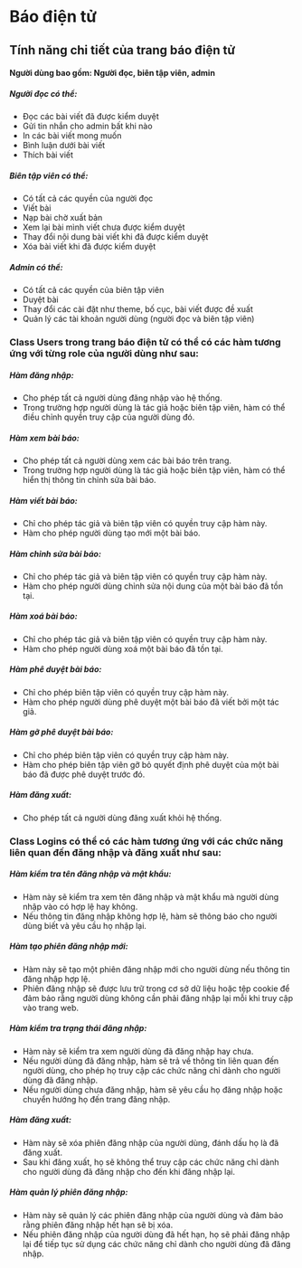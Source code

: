 # Báo điện tử

## Tính năng chi tiết của trang báo điện tử

#### Người dùng bao gồm: Người đọc, biên tập viên, admin

##### Người đọc có thể: 

- Đọc các bài viết đã được kiểm duyệt
- Gửi tin nhắn cho admin bất khi nào 
- In các bài viết mong muốn
- Bình luận dưới bài viết
- Thích bài viết

##### Biên tập viên có thể: 

- Có tất cả các quyền của người đọc
- Viết bài
- Nạp bài chờ xuất bản
- Xem lại bài mình viết chưa được kiểm duyệt
- Thay đổi nội dung bài viết khi đã được kiểm duyệt
- Xóa bài viết khi đã được kiểm duyệt

##### Admin có thể: 

- Có tất cả các quyền của biên tập viên
- Duyệt bài 
-	Thay đổi các cài đặt như theme, bố cục, bài viết được đề xuất
-	Quản lý các tài khoản người dùng (người đọc và biên tập viên)


### Class Users trong trang báo điện tử có thể có các hàm tương ứng với từng role của người dùng như sau:

##### Hàm đăng nhập:

- Cho phép tất cả người dùng đăng nhập vào hệ thống.
- Trong trường hợp người dùng là tác giả hoặc biên tập viên, hàm có thể điều chỉnh quyền truy cập của người dùng đó.

##### Hàm xem bài báo:

- Cho phép tất cả người dùng xem các bài báo trên trang.
- Trong trường hợp người dùng là tác giả hoặc biên tập viên, hàm có thể hiển thị thông tin chỉnh sửa bài báo.

##### Hàm viết bài báo:

- Chỉ cho phép tác giả và biên tập viên có quyền truy cập hàm này.
- Hàm cho phép người dùng tạo mới một bài báo.

##### Hàm chỉnh sửa bài báo:

- Chỉ cho phép tác giả và biên tập viên có quyền truy cập hàm này.
- Hàm cho phép người dùng chỉnh sửa nội dung của một bài báo đã tồn tại.
##### Hàm xoá bài báo:

- Chỉ cho phép tác giả và biên tập viên có quyền truy cập hàm này.
- Hàm cho phép người dùng xoá một bài báo đã tồn tại.
##### Hàm phê duyệt bài báo:

- Chỉ cho phép biên tập viên có quyền truy cập hàm này.
- Hàm cho phép người dùng phê duyệt một bài báo đã viết bởi một tác giả.

##### Hàm gỡ phê duyệt bài báo:

- Chỉ cho phép biên tập viên có quyền truy cập hàm này.
- Hàm cho phép biên tập viên gỡ bỏ quyết định phê duyệt của một bài báo đã được phê duyệt trước đó.
##### Hàm đăng xuất:

- Cho phép tất cả người dùng đăng xuất khỏi hệ thống.

### Class Logins có thể có các hàm tương ứng với các chức năng liên quan đến đăng nhập và đăng xuất như sau:

##### Hàm kiểm tra tên đăng nhập và mật khẩu:

- Hàm này sẽ kiểm tra xem tên đăng nhập và mật khẩu mà người dùng nhập vào có hợp lệ hay không.
- Nếu thông tin đăng nhập không hợp lệ, hàm sẽ thông báo cho người dùng biết và yêu cầu họ nhập lại.

##### Hàm tạo phiên đăng nhập mới:

- Hàm này sẽ tạo một phiên đăng nhập mới cho người dùng nếu thông tin đăng nhập hợp lệ.
- Phiên đăng nhập sẽ được lưu trữ trong cơ sở dữ liệu hoặc tệp cookie để đảm bảo rằng người dùng không cần phải đăng nhập lại mỗi khi truy cập vào trang web.

##### Hàm kiểm tra trạng thái đăng nhập:

- Hàm này sẽ kiểm tra xem người dùng đã đăng nhập hay chưa.
- Nếu người dùng đã đăng nhập, hàm sẽ trả về thông tin liên quan đến người dùng, cho phép họ truy cập các chức năng chỉ dành cho người dùng đã đăng nhập.
- Nếu người dùng chưa đăng nhập, hàm sẽ yêu cầu họ đăng nhập hoặc chuyển hướng họ đến trang đăng nhập.

##### Hàm đăng xuất:

- Hàm này sẽ xóa phiên đăng nhập của người dùng, đánh dấu họ là đã đăng xuất.
- Sau khi đăng xuất, họ sẽ không thể truy cập các chức năng chỉ dành cho người dùng đã đăng nhập cho đến khi đăng nhập lại.

##### Hàm quản lý phiên đăng nhập:

- Hàm này sẽ quản lý các phiên đăng nhập của người dùng và đảm bảo rằng phiên đăng nhập hết hạn sẽ bị xóa.
- Nếu phiên đăng nhập của người dùng đã hết hạn, họ sẽ phải đăng nhập lại để tiếp tục sử dụng các chức năng chỉ dành cho người dùng đã đăng nhập.

